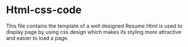 # Html-css-code
This file contains the template of a well designed Resume.Html is used to display page by using css design which makes its styling more attractive and easier to load a page.
